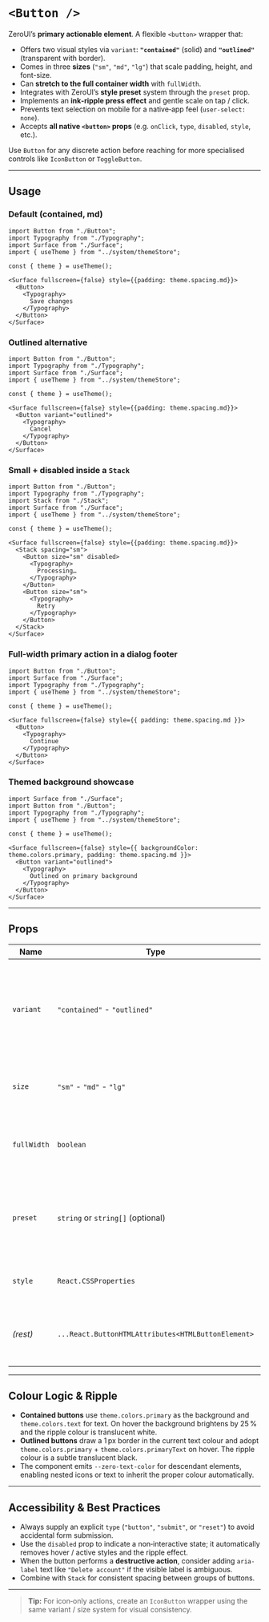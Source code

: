 # `<Button />`

ZeroUI’s **primary actionable element**. A flexible `<button>` wrapper that:

- Offers two visual styles via `variant`: **`"contained"`** (solid) and **`"outlined"`** (transparent with border).
- Comes in three **sizes** (`"sm"`, `"md"`, `"lg"`) that scale padding, height, and font-size.
- Can **stretch to the full container width** with `fullWidth`.
- Integrates with ZeroUI’s **style preset** system through the `preset` prop.
- Implements an **ink‑ripple press effect** and gentle scale on tap / click.
- Prevents text selection on mobile for a native‑app feel (`user‑select: none`).
- Accepts **all native `<button>` props** (e.g. `onClick`, `type`, `disabled`, `style`, etc.).

Use `Button` for any discrete action before reaching for more specialised controls like `IconButton` or `ToggleButton`.

---

## Usage

### Default (contained, md)

```tsx
import Button from "./Button";
import Typography from "./Typography";
import Surface from "./Surface";
import { useTheme } from "../system/themeStore";

const { theme } = useTheme();

<Surface fullscreen={false} style={{padding: theme.spacing.md}}>
  <Button>
    <Typography>
      Save changes
    </Typography>
  </Button>
</Surface>
```

### Outlined alternative

```tsx
import Button from "./Button";
import Typography from "./Typography";
import Surface from "./Surface";
import { useTheme } from "../system/themeStore";

const { theme } = useTheme();

<Surface fullscreen={false} style={{padding: theme.spacing.md}}>
  <Button variant="outlined">
    <Typography>
      Cancel
    </Typography>
  </Button>
</Surface>

```

### Small + disabled inside a `Stack`

```tsx
import Button from "./Button";
import Typography from "./Typography";
import Stack from "./Stack";
import Surface from "./Surface";
import { useTheme } from "../system/themeStore";

const { theme } = useTheme();

<Surface fullscreen={false} style={{padding: theme.spacing.md}}>
  <Stack spacing="sm">
    <Button size="sm" disabled>
      <Typography>
        Processing…
      </Typography>
    </Button>
    <Button size="sm">
      <Typography>
        Retry
      </Typography>
    </Button>
  </Stack>
</Surface>
```

### Full‑width primary action in a dialog footer

```tsx
import Button from "./Button";
import Surface from "./Surface";
import Typography from "./Typography";
import { useTheme } from "../system/themeStore";

const { theme } = useTheme();

<Surface fullscreen={false} style={{ padding: theme.spacing.md }}>
  <Button>
    <Typography>
      Continue
    </Typography>
  </Button>
</Surface>
```

### Themed background showcase

```tsx
import Surface from "./Surface";
import Button from "./Button";
import Typography from "./Typography";
import { useTheme } from "../system/themeStore";

const { theme } = useTheme();

<Surface fullscreen={false} style={{ backgroundColor: theme.colors.primary, padding: theme.spacing.md }}>
  <Button variant="outlined">
    <Typography>
      Outlined on primary background
    </Typography>
  </Button>
</Surface>
```

---

## Props

| Name        | Type                                     | Default   | Description                                                                                              |
|-------------|------------------------------------------|-----------|----------------------------------------------------------------------------------------------------------|
| `variant`   | `"contained"` - `"outlined"`           | `contained` | Visual style of the button. `"contained"` renders a solid fill; `"outlined"` renders a transparent background with a 1 px border. |
| `size`      | `"sm"` - `"md"` - `"lg"`            | `md`      | Overall control dimensions (padding, height, font‑size). |
| `fullWidth` | `boolean`                                | `false`   | When `true`, the button stretches to `width: 100%` and aligns itself inside flex layouts. |
| `preset`    | `string` or `string[]` (optional)        | —         | One or more preset names (defined via `definePreset()`), applied as CSS classes for custom theming. |
| `style`     | `React.CSSProperties`                    | —         | Inline styles forwarded to the underlying `<button>`. |
| *(rest)*    | `...React.ButtonHTMLAttributes<HTMLButtonElement>` | — | Any other native `<button>` props (e.g. `id`, `onPointerDown`, `form`) are forwarded. |

---

## Colour Logic & Ripple

- **Contained buttons** use `theme.colors.primary` as the background and `theme.colors.text` for text. On hover the background brightens by 25 % and the ripple colour is translucent white.
- **Outlined buttons** draw a 1 px border in the current text colour and adopt `theme.colors.primary` + `theme.colors.primaryText` on hover. The ripple colour is a subtle translucent black.
- The component emits `--zero-text-color` for descendant elements, enabling nested icons or text to inherit the proper colour automatically.

---

## Accessibility & Best Practices

- Always supply an explicit `type` (`"button"`, `"submit"`, or `"reset"`) to avoid accidental form submission.
- Use the `disabled` prop to indicate a non‑interactive state; it automatically removes hover / active styles and the ripple effect.
- When the button performs a **destructive action**, consider adding `aria-label` text like `"Delete account"` if the visible label is ambiguous.
- Combine with `Stack` for consistent spacing between groups of buttons.

---

> **Tip:** For icon‑only actions, create an `IconButton` wrapper using the same variant / size system for visual consistency.